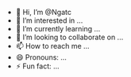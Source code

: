 - 👋 Hi, I’m @Ngatc
- 👀 I’m interested in ...
- 🌱 I’m currently learning ...
- 💞️ I’m looking to collaborate on ...
- 📫 How to reach me ...
- 😄 Pronouns: ...
- ⚡ Fun fact: ...

<!---
Ngatc/Ngatc is a ✨ special ✨ repository because its `README.md` (this file) appears on your GitHub profile.
You can click the Preview link to take a look at your changes.
--->
